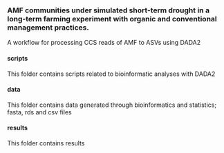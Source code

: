 ### AMF communities under simulated short-term drought in a long-term farming experiment with organic and conventional management practices.
A workflow for processing CCS reads of AMF to ASVs using DADA2


#### scripts
This folder contains scripts related to bioinformatic analyses with DADA2
#### data
This folder contains data generated through bioinformatics and statistics; fasta, rds and csv files
#### results
This folder contains results 
